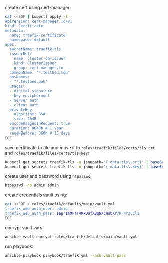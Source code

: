 create cert using cert-manager:

```bash
cat <<EOF | kubectl apply -f -
apiVersion: cert-manager.io/v1
kind: Certificate
metadata:
  name: traefik-certificate
  namespace: default
spec:
  secretName: traefik-tls
  issuerRef:
    name: cluster-ca-issuer
    kind: ClusterIssuer
    group: cert-manager.io
  commonName: "*.testbed.moh"
  dnsNames:
  - "*.testbed.moh"
  usages:
  - digital signature
  - key encipherment
  - server auth
  - client auth
  privateKey:
    algorithm: RSA
    size: 2048
  encodeUsagesInRequest: true
  duration: 8640h # 1 year
  renewBefore: 360h # 15 days
EOF
```

save certificate to file and move it to `roles/traefik/files/certs/tls.crt` and `roles/traefik/files/certs/tls.key`:

```bash
kubectl get secrets traefik-tls -o jsonpath='{.data.tls\.crt}' | base64 -d > tls.crt
kubectl get secrets traefik-tls -o jsonpath='{.data.tls\.key}' | base64 -d > tls.key
```

create user and password using `htpasswd`:

```bash
htpasswd -nb admin admin
```

create credentials vault using:

```bash
cat <<EOF > roles/traefik/defaults/main/vault.yml
traefik_web_auth_user: admin
traefik_web_auth_pass: $apr1$MFaT4KkU$fXBqNXCWubXY/RF4r2CLl1
EOF
```

encrypt vault vars:

```bash
ansible-vault encrypt roles/traefik/defaults/main/vault.yml
```

run playbook:

```bash
ansible-playbook playbook/traefik.yml --ask-vault-pass
```
